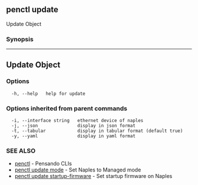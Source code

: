 ## penctl update

Update Object

### Synopsis



---------------
 Update Object 
---------------


### Options

```
  -h, --help   help for update
```

### Options inherited from parent commands

```
  -i, --interface string   ethernet device of naples
  -j, --json               display in json format
  -t, --tabular            display in tabular format (default true)
  -y, --yaml               display in yaml format
```

### SEE ALSO
* [penctl](penctl.md)	 - Pensando CLIs
* [penctl update mode](penctl_update_mode.md)	 - Set Naples to Managed mode
* [penctl update startup-firmware](penctl_update_startup-firmware.md)	 - Set startup firmware on Naples

